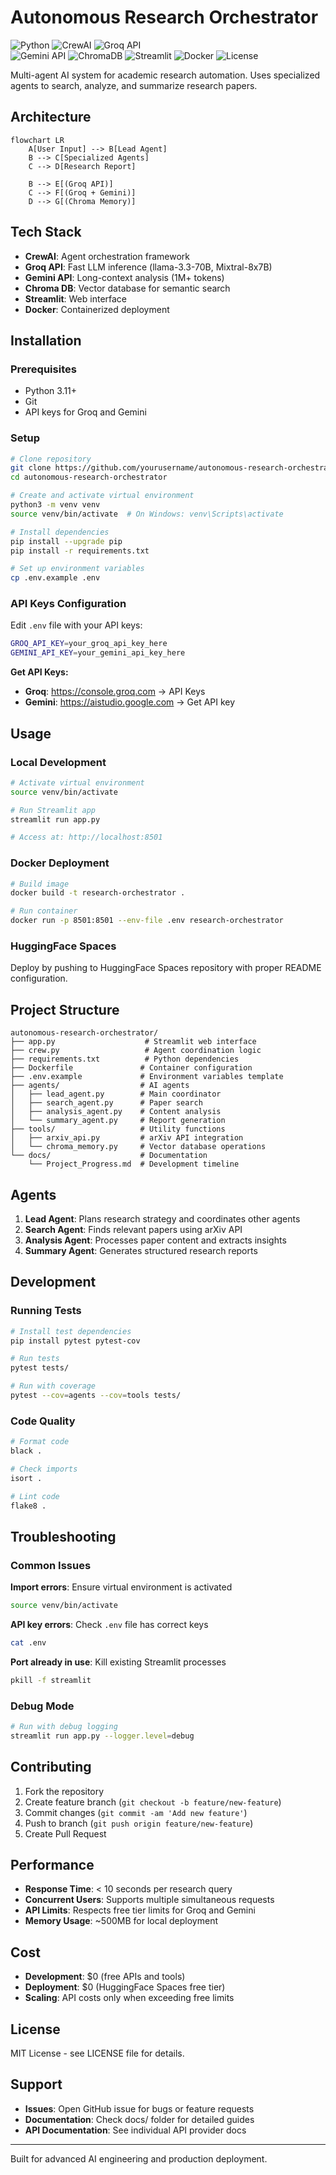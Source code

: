 # Autonomous Research Orchestrator

![Python](https://img.shields.io/badge/Python-v3.11+-4584B6?style=for-the-badge&logo=python&logoColor=white)
![CrewAI](https://img.shields.io/badge/CrewAI-v0.150.0-FF6F61?style=for-the-badge&logo=github&logoColor=white)
![Groq API](https://img.shields.io/badge/Groq%20API-Llama%203.1-008000?style=for-the-badge&logo=groq&logoColor=white)  
![Gemini API](https://img.shields.io/badge/Gemini%20API-Pro-4285F4?style=for-the-badge&logo=google&logoColor=white)
![ChromaDB](https://img.shields.io/badge/ChromaDB-v1.0.15-3366CC?style=for-the-badge&logo=databricks&logoColor=white)
![Streamlit](https://img.shields.io/badge/Streamlit-v1.45.0-FF4B4B?style=for-the-badge&logo=streamlit&logoColor=white) 
![Docker](https://img.shields.io/badge/Docker-ready-1D63ED?style=for-the-badge&logo=docker&logoColor=white)
![License](https://img.shields.io/badge/License-MIT-A31F34?style=for-the-badge&logo=opensourceinitiative&logoColor=white)


Multi-agent AI system for academic research automation. Uses specialized agents to search, analyze, and summarize research papers.

## Architecture

```mermaid
flowchart LR
    A[User Input] --> B[Lead Agent]
    B --> C[Specialized Agents]
    C --> D[Research Report]
    
    B --> E[(Groq API)]
    C --> F[(Groq + Gemini)]
    D --> G[(Chroma Memory)]

```

## Tech Stack

- **CrewAI**: Agent orchestration framework
- **Groq API**: Fast LLM inference (llama-3.3-70B, Mixtral-8x7B)
- **Gemini API**: Long-context analysis (1M+ tokens)
- **Chroma DB**: Vector database for semantic search
- **Streamlit**: Web interface
- **Docker**: Containerized deployment

## Installation

### Prerequisites

- Python 3.11+
- Git
- API keys for Groq and Gemini

### Setup

```bash
# Clone repository
git clone https://github.com/yourusername/autonomous-research-orchestrator.git
cd autonomous-research-orchestrator

# Create and activate virtual environment
python3 -m venv venv
source venv/bin/activate  # On Windows: venv\Scripts\activate

# Install dependencies
pip install --upgrade pip
pip install -r requirements.txt

# Set up environment variables
cp .env.example .env
```

### API Keys Configuration

Edit `.env` file with your API keys:

```bash
GROQ_API_KEY=your_groq_api_key_here
GEMINI_API_KEY=your_gemini_api_key_here
```

**Get API Keys:**
- **Groq**: https://console.groq.com → API Keys
- **Gemini**: https://aistudio.google.com → Get API key

## Usage

### Local Development

```bash
# Activate virtual environment
source venv/bin/activate

# Run Streamlit app
streamlit run app.py

# Access at: http://localhost:8501
```

### Docker Deployment

```bash
# Build image
docker build -t research-orchestrator .

# Run container
docker run -p 8501:8501 --env-file .env research-orchestrator
```

### HuggingFace Spaces

Deploy by pushing to HuggingFace Spaces repository with proper README configuration.

## Project Structure

```
autonomous-research-orchestrator/
├── app.py                    # Streamlit web interface
├── crew.py                   # Agent coordination logic
├── requirements.txt          # Python dependencies
├── Dockerfile               # Container configuration
├── .env.example             # Environment variables template
├── agents/                  # AI agents
│   ├── lead_agent.py        # Main coordinator
│   ├── search_agent.py      # Paper search
│   ├── analysis_agent.py    # Content analysis
│   └── summary_agent.py     # Report generation
├── tools/                   # Utility functions
│   ├── arxiv_api.py         # arXiv API integration
│   └── chroma_memory.py     # Vector database operations
└── docs/                    # Documentation
    └── Project_Progress.md  # Development timeline
```

## Agents

1. **Lead Agent**: Plans research strategy and coordinates other agents
2. **Search Agent**: Finds relevant papers using arXiv API
3. **Analysis Agent**: Processes paper content and extracts insights
4. **Summary Agent**: Generates structured research reports

## Development

### Running Tests

```bash
# Install test dependencies
pip install pytest pytest-cov

# Run tests
pytest tests/

# Run with coverage
pytest --cov=agents --cov=tools tests/
```

### Code Quality

```bash
# Format code
black .

# Check imports
isort .

# Lint code
flake8 .
```

## Troubleshooting

### Common Issues

**Import errors**: Ensure virtual environment is activated
```bash
source venv/bin/activate
```

**API key errors**: Check `.env` file has correct keys
```bash
cat .env
```

**Port already in use**: Kill existing Streamlit processes
```bash
pkill -f streamlit
```

### Debug Mode

```bash
# Run with debug logging
streamlit run app.py --logger.level=debug
```

## Contributing

1. Fork the repository
2. Create feature branch (`git checkout -b feature/new-feature`)
3. Commit changes (`git commit -am 'Add new feature'`)
4. Push to branch (`git push origin feature/new-feature`)
5. Create Pull Request

## Performance

- **Response Time**: < 10 seconds per research query
- **Concurrent Users**: Supports multiple simultaneous requests
- **API Limits**: Respects free tier limits for Groq and Gemini
- **Memory Usage**: ~500MB for local deployment

## Cost

- **Development**: $0 (free APIs and tools)
- **Deployment**: $0 (HuggingFace Spaces free tier)
- **Scaling**: API costs only when exceeding free limits

## License

MIT License - see LICENSE file for details.

## Support

- **Issues**: Open GitHub issue for bugs or feature requests
- **Documentation**: Check docs/ folder for detailed guides
- **API Documentation**: See individual API provider docs

---

Built for advanced AI engineering and production deployment.